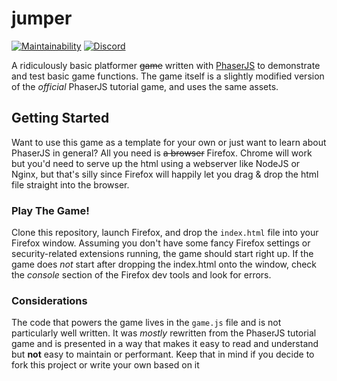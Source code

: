 # jumper

[![Maintainability](https://api.codeclimate.com/v1/badges/04601514cd7b18f394a8/maintainability)](https://codeclimate.com/github/egee-irl/jumper/maintainability)
[![Discord](https://discordapp.com/api/guilds/183740337976508416/widget.png?style=shield)](https://discord.gg/tVyBHAU)

A ridiculously basic platformer ~~game~~ written with <a href="https://phaser.io/">PhaserJS</a> to demonstrate and test basic game functions. The game itself is a slightly modified version of the _official_ PhaserJS tutorial game, and uses the same assets.

## Getting Started
Want to use this game as a template for your own or just want to learn about PhaserJS in general? All you need is ~~a browser~~ Firefox. Chrome will work but you'd need to serve up the html using a webserver like NodeJS or Nginx, but that's silly since Firefox will happily let you drag & drop the html file straight into the browser.

### Play The Game!
Clone this repository, launch Firefox, and drop the ``index.html`` file into your Firefox window. Assuming you don't have some fancy Firefox settings or security-related extensions running, the game should start right up. If the game does _not_ start after dropping the index.html onto the window, check the _console_ section of the Firefox dev tools and look for errors.

### Considerations
The code that powers the game lives in the ``game.js`` file and is not particularly well written. It was _mostly_ rewritten from the PhaserJS tutorial game and is presented in a way that makes it easy to read and understand but **not** easy to maintain or performant. Keep that in mind if you decide to fork this project or write your own based on it
